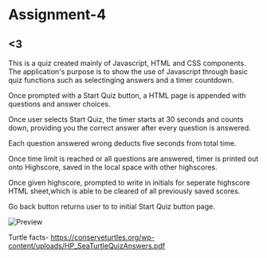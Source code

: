 # Assignment-4

## <3

This is a quiz created mainly of Javascript, HTML and CSS components. The application's purpose is to show the use of Javascript through basic quiz functions such as selectinging answers and a timer countdown.

Once prompted with a Start Quiz button, a HTML page is appended with questions and answer choices.

Once user selects Start Quiz, the timer starts at 30 seconds and counts down, providing you the correct answer after every question is answered.

Each question answered wrong deducts five seconds from total time.

Once time limit is reached or all questions are answered, timer is printed out onto Highscore, saved in the local space with other highscores.

Once given highscore, prompted to write in initials for seperate highscore HTML sheet,which is able to be cleared of all previously saved scores.

Go back button returns user to to initial Start Quiz button page.

![Preview](https://github.com/nicoledodge/Assignment-4/blob/main/assets/images/turtle%20quiz%20demo.gif?raw=true)

Turtle facts-
https://conserveturtles.org/wp-content/uploads/HP_SeaTurtleQuizAnswers.pdf